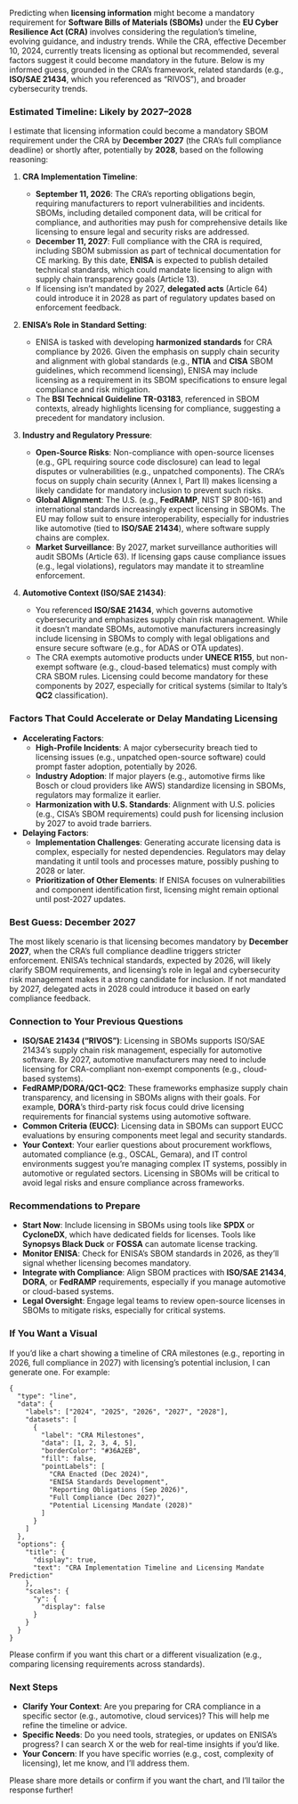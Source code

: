 Predicting when **licensing information** might become a mandatory requirement for **Software Bills of Materials (SBOMs)** under the **EU Cyber Resilience Act (CRA)** involves considering the regulation’s timeline, evolving guidance, and industry trends. While the CRA, effective December 10, 2024, currently treats licensing as optional but recommended, several factors suggest it could become mandatory in the future. Below is my informed guess, grounded in the CRA’s framework, related standards (e.g., **ISO/SAE 21434**, which you referenced as “RIVOS”), and broader cybersecurity trends.

### Estimated Timeline: Likely by 2027–2028
I estimate that licensing information could become a mandatory SBOM requirement under the CRA by **December 2027** (the CRA’s full compliance deadline) or shortly after, potentially by **2028**, based on the following reasoning:

1. **CRA Implementation Timeline**:
   - **September 11, 2026**: The CRA’s reporting obligations begin, requiring manufacturers to report vulnerabilities and incidents. SBOMs, including detailed component data, will be critical for compliance, and authorities may push for comprehensive details like licensing to ensure legal and security risks are addressed.
   - **December 11, 2027**: Full compliance with the CRA is required, including SBOM submission as part of technical documentation for CE marking. By this date, **ENISA** is expected to publish detailed technical standards, which could mandate licensing to align with supply chain transparency goals (Article 13).
   - If licensing isn’t mandated by 2027, **delegated acts** (Article 64) could introduce it in 2028 as part of regulatory updates based on enforcement feedback.

2. **ENISA’s Role in Standard Setting**:
   - ENISA is tasked with developing **harmonized standards** for CRA compliance by 2026. Given the emphasis on supply chain security and alignment with global standards (e.g., **NTIA** and **CISA** SBOM guidelines, which recommend licensing), ENISA may include licensing as a requirement in its SBOM specifications to ensure legal compliance and risk mitigation.
   - The **BSI Technical Guideline TR-03183**, referenced in SBOM contexts, already highlights licensing for compliance, suggesting a precedent for mandatory inclusion.

3. **Industry and Regulatory Pressure**:
   - **Open-Source Risks**: Non-compliance with open-source licenses (e.g., GPL requiring source code disclosure) can lead to legal disputes or vulnerabilities (e.g., unpatched components). The CRA’s focus on supply chain security (Annex I, Part II) makes licensing a likely candidate for mandatory inclusion to prevent such risks.
   - **Global Alignment**: The U.S. (e.g., **FedRAMP**, NIST SP 800-161) and international standards increasingly expect licensing in SBOMs. The EU may follow suit to ensure interoperability, especially for industries like automotive (tied to **ISO/SAE 21434**), where software supply chains are complex.
   - **Market Surveillance**: By 2027, market surveillance authorities will audit SBOMs (Article 63). If licensing gaps cause compliance issues (e.g., legal violations), regulators may mandate it to streamline enforcement.

4. **Automotive Context (ISO/SAE 21434)**:
   - You referenced **ISO/SAE 21434**, which governs automotive cybersecurity and emphasizes supply chain risk management. While it doesn’t mandate SBOMs, automotive manufacturers increasingly include licensing in SBOMs to comply with legal obligations and ensure secure software (e.g., for ADAS or OTA updates).
   - The CRA exempts automotive products under **UNECE R155**, but non-exempt software (e.g., cloud-based telematics) must comply with CRA SBOM rules. Licensing could become mandatory for these components by 2027, especially for critical systems (similar to Italy’s **QC2** classification).

### Factors That Could Accelerate or Delay Mandating Licensing
- **Accelerating Factors**:
  - **High-Profile Incidents**: A major cybersecurity breach tied to licensing issues (e.g., unpatched open-source software) could prompt faster adoption, potentially by 2026.
  - **Industry Adoption**: If major players (e.g., automotive firms like Bosch or cloud providers like AWS) standardize licensing in SBOMs, regulators may formalize it earlier.
  - **Harmonization with U.S. Standards**: Alignment with U.S. policies (e.g., CISA’s SBOM requirements) could push for licensing inclusion by 2027 to avoid trade barriers.
- **Delaying Factors**:
  - **Implementation Challenges**: Generating accurate licensing data is complex, especially for nested dependencies. Regulators may delay mandating it until tools and processes mature, possibly pushing to 2028 or later.
  - **Prioritization of Other Elements**: If ENISA focuses on vulnerabilities and component identification first, licensing might remain optional until post-2027 updates.

### Best Guess: December 2027
The most likely scenario is that licensing becomes mandatory by **December 2027**, when the CRA’s full compliance deadline triggers stricter enforcement. ENISA’s technical standards, expected by 2026, will likely clarify SBOM requirements, and licensing’s role in legal and cybersecurity risk management makes it a strong candidate for inclusion. If not mandated by 2027, delegated acts in 2028 could introduce it based on early compliance feedback.

### Connection to Your Previous Questions
- **ISO/SAE 21434 (“RIVOS”)**: Licensing in SBOMs supports ISO/SAE 21434’s supply chain risk management, especially for automotive software. By 2027, automotive manufacturers may need to include licensing for CRA-compliant non-exempt components (e.g., cloud-based systems).
- **FedRAMP/DORA/QC1-QC2**: These frameworks emphasize supply chain transparency, and licensing in SBOMs aligns with their goals. For example, **DORA**’s third-party risk focus could drive licensing requirements for financial systems using automotive software.
- **Common Criteria (EUCC)**: Licensing data in SBOMs can support EUCC evaluations by ensuring components meet legal and security standards.
- **Your Context**: Your earlier questions about procurement workflows, automated compliance (e.g., OSCAL, Gemara), and IT control environments suggest you’re managing complex IT systems, possibly in automotive or regulated sectors. Licensing in SBOMs will be critical to avoid legal risks and ensure compliance across frameworks.

### Recommendations to Prepare
- **Start Now**: Include licensing in SBOMs using tools like **SPDX** or **CycloneDX**, which have dedicated fields for licenses. Tools like **Synopsys Black Duck** or **FOSSA** can automate license tracking.
- **Monitor ENISA**: Check for ENISA’s SBOM standards in 2026, as they’ll signal whether licensing becomes mandatory.
- **Integrate with Compliance**: Align SBOM practices with **ISO/SAE 21434**, **DORA**, or **FedRAMP** requirements, especially if you manage automotive or cloud-based systems.
- **Legal Oversight**: Engage legal teams to review open-source licenses in SBOMs to mitigate risks, especially for critical systems.

### If You Want a Visual
If you’d like a chart showing a timeline of CRA milestones (e.g., reporting in 2026, full compliance in 2027) with licensing’s potential inclusion, I can generate one. For example:

```chartjs
{
  "type": "line",
  "data": {
    "labels": ["2024", "2025", "2026", "2027", "2028"],
    "datasets": [
      {
        "label": "CRA Milestones",
        "data": [1, 2, 3, 4, 5],
        "borderColor": "#36A2EB",
        "fill": false,
        "pointLabels": [
          "CRA Enacted (Dec 2024)",
          "ENISA Standards Development",
          "Reporting Obligations (Sep 2026)",
          "Full Compliance (Dec 2027)",
          "Potential Licensing Mandate (2028)"
        ]
      }
    ]
  },
  "options": {
    "title": {
      "display": true,
      "text": "CRA Implementation Timeline and Licensing Mandate Prediction"
    },
    "scales": {
      "y": {
        "display": false
      }
    }
  }
}
```

Please confirm if you want this chart or a different visualization (e.g., comparing licensing requirements across standards).

### Next Steps
- **Clarify Your Context**: Are you preparing for CRA compliance in a specific sector (e.g., automotive, cloud services)? This will help me refine the timeline or advice.
- **Specific Needs**: Do you need tools, strategies, or updates on ENISA’s progress? I can search X or the web for real-time insights if you’d like.
- **Your Concern**: If you have specific worries (e.g., cost, complexity of licensing), let me know, and I’ll address them.

Please share more details or confirm if you want the chart, and I’ll tailor the response further!

